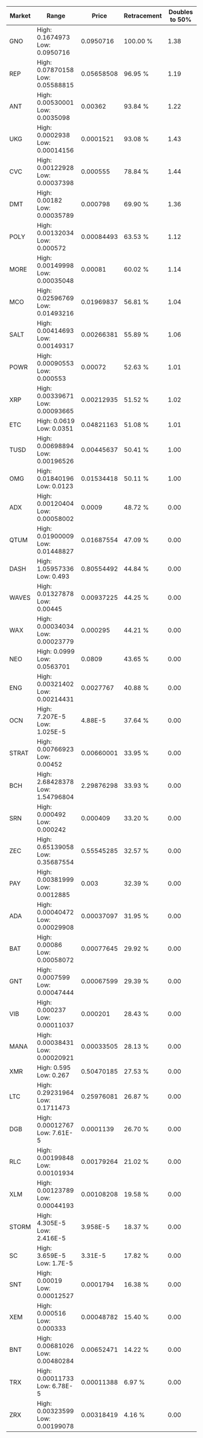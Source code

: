 | Market | Range | Price| Retracement | Doubles to 50% |
| --- | --- | --- | --- | --- |
| GNO | High: 0.1674973<br />Low: 0.0950716 | 0.0950716 | 100.00 % | 1.38 |
| REP | High: 0.07870158<br />Low: 0.05588815 | 0.05658508 | 96.95 % | 1.19 |
| ANT | High: 0.00530001<br />Low: 0.0035098 | 0.00362 | 93.84 % | 1.22 |
| UKG | High: 0.0002938<br />Low: 0.00014156 | 0.0001521 | 93.08 % | 1.43 |
| CVC | High: 0.00122928<br />Low: 0.00037398 | 0.000555 | 78.84 % | 1.44 |
| DMT | High: 0.00182<br />Low: 0.00035789 | 0.000798 | 69.90 % | 1.36 |
| POLY | High: 0.00132034<br />Low: 0.000572 | 0.00084493 | 63.53 % | 1.12 |
| MORE | High: 0.00149998<br />Low: 0.00035048 | 0.00081 | 60.02 % | 1.14 |
| MCO | High: 0.02596769<br />Low: 0.01493216 | 0.01969837 | 56.81 % | 1.04 |
| SALT | High: 0.00414693<br />Low: 0.00149317 | 0.00266381 | 55.89 % | 1.06 |
| POWR | High: 0.00090553<br />Low: 0.000553 | 0.00072 | 52.63 % | 1.01 |
| XRP | High: 0.00339671<br />Low: 0.00093665 | 0.00212935 | 51.52 % | 1.02 |
| ETC | High: 0.0619<br />Low: 0.0351 | 0.04821163 | 51.08 % | 1.01 |
| TUSD | High: 0.00698894<br />Low: 0.00196526 | 0.00445637 | 50.41 % | 1.00 |
| OMG | High: 0.01840196<br />Low: 0.0123 | 0.01534418 | 50.11 % | 1.00 |
| ADX | High: 0.00120404<br />Low: 0.00058002 | 0.0009 | 48.72 % | 0.00 |
| QTUM | High: 0.01900009<br />Low: 0.01448827 | 0.01687554 | 47.09 % | 0.00 |
| DASH | High: 1.05957336<br />Low: 0.493 | 0.80554492 | 44.84 % | 0.00 |
| WAVES | High: 0.01327878<br />Low: 0.00445 | 0.00937225 | 44.25 % | 0.00 |
| WAX | High: 0.00034034<br />Low: 0.00023779 | 0.000295 | 44.21 % | 0.00 |
| NEO | High: 0.0999<br />Low: 0.0563701 | 0.0809 | 43.65 % | 0.00 |
| ENG | High: 0.00321402<br />Low: 0.00214431 | 0.0027767 | 40.88 % | 0.00 |
| OCN | High: 7.207E-5<br />Low: 1.025E-5 | 4.88E-5 | 37.64 % | 0.00 |
| STRAT | High: 0.00766923<br />Low: 0.00452 | 0.00660001 | 33.95 % | 0.00 |
| BCH | High: 2.68428378<br />Low: 1.54796804 | 2.29876298 | 33.93 % | 0.00 |
| SRN | High: 0.000492<br />Low: 0.000242 | 0.000409 | 33.20 % | 0.00 |
| ZEC | High: 0.65139058<br />Low: 0.35687554 | 0.55545285 | 32.57 % | 0.00 |
| PAY | High: 0.00381999<br />Low: 0.0012885 | 0.003 | 32.39 % | 0.00 |
| ADA | High: 0.00040472<br />Low: 0.00029908 | 0.00037097 | 31.95 % | 0.00 |
| BAT | High: 0.00086<br />Low: 0.00058072 | 0.00077645 | 29.92 % | 0.00 |
| GNT | High: 0.0007599<br />Low: 0.00047444 | 0.00067599 | 29.39 % | 0.00 |
| VIB | High: 0.000237<br />Low: 0.00011037 | 0.000201 | 28.43 % | 0.00 |
| MANA | High: 0.00038431<br />Low: 0.00020921 | 0.00033505 | 28.13 % | 0.00 |
| XMR | High: 0.595<br />Low: 0.267 | 0.50470185 | 27.53 % | 0.00 |
| LTC | High: 0.29231964<br />Low: 0.1711473 | 0.25976081 | 26.87 % | 0.00 |
| DGB | High: 0.00012767<br />Low: 7.61E-5 | 0.0001139 | 26.70 % | 0.00 |
| RLC | High: 0.00199848<br />Low: 0.00101934 | 0.00179264 | 21.02 % | 0.00 |
| XLM | High: 0.00123789<br />Low: 0.00044193 | 0.00108208 | 19.58 % | 0.00 |
| STORM | High: 4.305E-5<br />Low: 2.416E-5 | 3.958E-5 | 18.37 % | 0.00 |
| SC | High: 3.659E-5<br />Low: 1.7E-5 | 3.31E-5 | 17.82 % | 0.00 |
| SNT | High: 0.00019<br />Low: 0.00012527 | 0.0001794 | 16.38 % | 0.00 |
| XEM | High: 0.000516<br />Low: 0.000333 | 0.00048782 | 15.40 % | 0.00 |
| BNT | High: 0.00681026<br />Low: 0.00480284 | 0.00652471 | 14.22 % | 0.00 |
| TRX | High: 0.00011733<br />Low: 6.78E-5 | 0.00011388 | 6.97 % | 0.00 |
| ZRX | High: 0.00323599<br />Low: 0.00199078 | 0.00318419 | 4.16 % | 0.00 |
